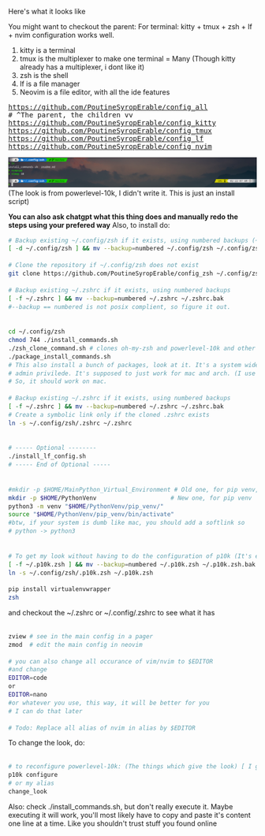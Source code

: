 Here's what it looks like

You might want to checkout the parent:
For terminal: kitty + tmux + zsh + lf + nvim
configuration works well.

1. kitty is a terminal
2. tmux is the multiplexer to make one terminal = Many
   (Though kitty already has a multiplexer, i dont like it)
3. zsh is the shell
4. lf is a file manager
5. Neovim is a file editor, with all the ide features

<pre>
<a href="https://github.com/PoutineSyropErable/config_all">https://github.com/PoutineSyropErable/config_all</a>
# ^The parent, the children vv
<a href="https://github.com/PoutineSyropErable/config_kitty">https://github.com/PoutineSyropErable/config_kitty</a>
<a href="https://github.com/PoutineSyropErable/config_tmux">https://github.com/PoutineSyropErable/config_tmux</a>
<a href="https://github.com/PoutineSyropErable/config_lf">https://github.com/PoutineSyropErable/config_lf</a>
<a href="https://github.com/PoutineSyropErable/config_nvim">https://github.com/PoutineSyropErable/config_nvim</a>
</pre>

![Example of zsh config Image](zzz_Example.png)
(The look is from powerlevel-10k, I didn't write it. This is just an install script)

**You can also ask chatgpt what this thing does and manually redo the steps using your prefered way**
Also, to install do:

```bash
# Backup existing ~/.config/zsh if it exists, using numbered backups (~1, ~2, etc.)
[ -d ~/.config/zsh ] && mv --backup=numbered ~/.config/zsh ~/.config/zsh_backup

# Clone the repository if ~/.config/zsh does not exist
git clone https://github.com/PoutineSyropErable/config_zsh ~/.config/zsh

# Backup existing ~/.zshrc if it exists, using numbered backups
[ -f ~/.zshrc ] && mv --backup=numbered ~/.zshrc ~/.zshrc.bak
#--backup == numbered is not posix complient, so figure it out.


cd ~/.config/zsh
chmod 744 ./install_commands.sh
./zsh_clone_command.sh # clones oh-my-zsh and powerlevel-10k and other things
./package_install_commands.sh
# This also install a bunch of packages, look at it. It's a system wide install, you'll need
# admin privilede. It's supposed to just work for mac and arch. (I use arch only, mac was for friends)
# So, it should work on mac.

# Backup existing ~/.zshrc if it exists, using numbered backups
[ -f ~/.zshrc ] && mv --backup=numbered ~/.zshrc ~/.zshrc.bak
# Create a symbolic link only if the cloned .zshrc exists
ln -s ~/.config/zsh/.zshrc ~/.zshrc


# ----- Optional --------
./install_lf_config.sh
# ----- End of Optional -----


#mkdir -p $HOME/MainPython_Virtual_Environment # Old one, for pip venv, deprecated.
mkdir -p $HOME/PythonVenv                     # New one, for pip venv
python3 -m venv "$HOME/PythonVenv/pip_venv/"
source "$HOME/PythonVenv/pip_venv/bin/activate"
#btw, if your system is dumb like mac, you should add a softlink so
# python -> python3


# To get my look without having to do the configuration of p10k (It's easy to do, I recommend you try it)
[ -f ~/.p10k.zsh ] && mv --backup=numbered ~/.p10k.zsh ~/.p10k.zsh.bak
ln -s ~/.config/zsh/.p10k.zsh ~/.p10k.zsh

pip install virtualenvwrapper
zsh
```

and checkout the ~/.zshrc or ~/.config/.zshrc to see what it has

```bash

zview # see in the main config in a pager
zmod  # edit the main config in neovim

# you can also change all occurance of vim/nvim to $EDITOR
#and change
EDITOR=code
or
EDITOR=nano
#or whatever you use, this way, it will be better for you
# I can do that later

# Todo: Replace all alias of nvim in alias by $EDITOR
```

To change the look, do:

```bash

# to reconfigure powerlevel-10k: (The things which give the look) [ I give you my look]
p10k configure
# or my alias
change_look

```

Also: check ./install_commands.sh, but don't really execute it. Maybe executing it will work, you'll most likely have to copy and paste
it's content one line at a time. Like you shouldn't trust stuff you found online
